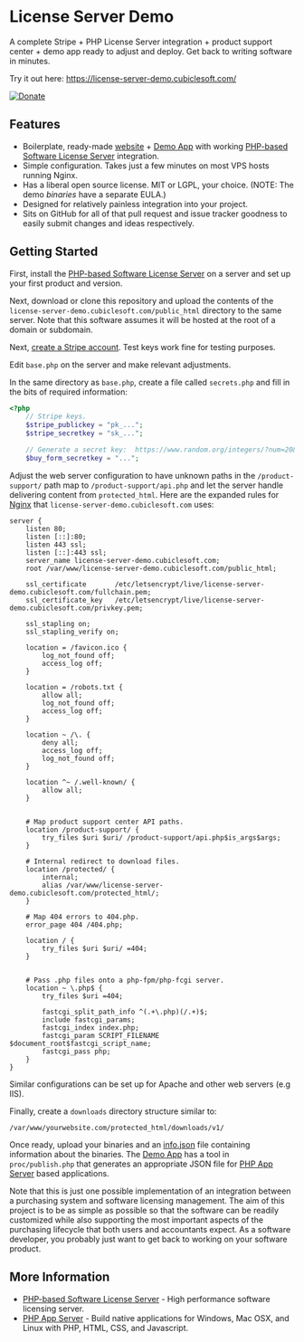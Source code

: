 License Server Demo
===================

A complete Stripe + PHP License Server integration + product support center + demo app ready to adjust and deploy.  Get back to writing software in minutes.

Try it out here:  https://license-server-demo.cubiclesoft.com/

[![Donate](https://cubiclesoft.com/res/donate-shield.png)](https://cubiclesoft.com/donate/)

Features
--------

* Boilerplate, ready-made [website](https://license-server-demo.cubiclesoft.com/) + [Demo App](https://github.com/cubiclesoft/license-server-demo/tree/master/support/demo-app) with working [PHP-based Software License Server](https://github.com/cubiclesoft/php-license-server) integration.
* Simple configuration.  Takes just a few minutes on most VPS hosts running Nginx.
* Has a liberal open source license.  MIT or LGPL, your choice.  (NOTE:  The demo _binaries_ have a separate EULA.)
* Designed for relatively painless integration into your project.
* Sits on GitHub for all of that pull request and issue tracker goodness to easily submit changes and ideas respectively.

Getting Started
---------------

First, install the [PHP-based Software License Server](https://github.com/cubiclesoft/php-license-server) on a server and set up your first product and version.

Next, download or clone this repository and upload the contents of the `license-server-demo.cubiclesoft.com/public_html` directory to the same server.  Note that this software assumes it will be hosted at the root of a domain or subdomain.

Next, [create a Stripe account](https://stripe.com/).  Test keys work fine for testing purposes.

Edit `base.php` on the server and make relevant adjustments.

In the same directory as `base.php`, create a file called `secrets.php` and fill in the bits of required information:

```php
<?php
	// Stripe keys.
	$stripe_publickey = "pk_...";
	$stripe_secretkey = "sk_...";

	// Generate a secret key:  https://www.random.org/integers/?num=20&min=0&max=255&col=10&base=16&format=plain&rnd=new
	$buy_form_secretkey = "...";
```

Adjust the web server configuration to have unknown paths in the `/product-support/` path map to `/product-support/api.php` and let the server handle delivering content from `protected_html`.  Here are the expanded rules for [Nginx](https://nginx.org/) that `license-server-demo.cubiclesoft.com` uses:

```
server {
	listen 80;
	listen [::]:80;
	listen 443 ssl;
	listen [::]:443 ssl;
	server_name license-server-demo.cubiclesoft.com;
	root /var/www/license-server-demo.cubiclesoft.com/public_html;

	ssl_certificate	      /etc/letsencrypt/live/license-server-demo.cubiclesoft.com/fullchain.pem;
	ssl_certificate_key   /etc/letsencrypt/live/license-server-demo.cubiclesoft.com/privkey.pem;

	ssl_stapling on;
	ssl_stapling_verify on;

	location = /favicon.ico {
		log_not_found off;
		access_log off;
	}

	location = /robots.txt {
		allow all;
		log_not_found off;
		access_log off;
	}

	location ~ /\. {
		deny all;
		access_log off;
		log_not_found off;
	}

	location ^~ /.well-known/ {
		allow all;
	}


	# Map product support center API paths.
	location /product-support/ {
		try_files $uri $uri/ /product-support/api.php$is_args$args;
	}

	# Internal redirect to download files.
	location /protected/ {
		internal;
		alias /var/www/license-server-demo.cubiclesoft.com/protected_html/;
	}

	# Map 404 errors to 404.php.
	error_page 404 /404.php;

	location / {
		try_files $uri $uri/ =404;
	}


	# Pass .php files onto a php-fpm/php-fcgi server.
	location ~ \.php$ {
		try_files $uri =404;

		fastcgi_split_path_info ^(.+\.php)(/.+)$;
		include fastcgi_params;
		fastcgi_index index.php;
		fastcgi_param SCRIPT_FILENAME $document_root$fastcgi_script_name;
		fastcgi_pass php;
	}
}
```

Similar configurations can be set up for Apache and other web servers (e.g IIS).

Finally, create a `downloads` directory structure similar to:

```
/var/www/yourwebsite.com/protected_html/downloads/v1/
```

Once ready, upload your binaries and an [info.json](https://github.com/cubiclesoft/license-server-demo/blob/master/license-server-demo.cubiclesoft.com/protected_html/downloads/v1/info.json) file containing information about the binaries.  The [Demo App](https://github.com/cubiclesoft/license-server-demo/tree/master/support/demo-app) has a tool in `proc/publish.php` that generates an appropriate JSON file for [PHP App Server](https://github.com/cubiclesoft/php-app-server) based applications.

Note that this is just one possible implementation of an integration between a purchasing system and software licensing management.  The aim of this project is to be as simple as possible so that the software can be readily customized while also supporting the most important aspects of the purchasing lifecycle that both users and accountants expect.  As a software developer, you probably just want to get back to working on your software product.

More Information
----------------

* [PHP-based Software License Server](https://github.com/cubiclesoft/php-license-server) - High performance software licensing server.
* [PHP App Server](https://github.com/cubiclesoft/php-app-server) - Build native applications for Windows, Mac OSX, and Linux with PHP, HTML, CSS, and Javascript.

